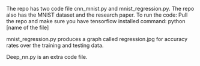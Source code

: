 The repo has two code file cnn_mnist.py and mnist_regression.py. The repo also has the MNIST dataset and the research paper. 
To run the code:
  Pull the repo and make sure you have tensorflow installed
  command: python [name of the file]

mnist_regression.py produces a graph called regression.jpg for accuracy rates over the training and testing data.

Deep_nn.py is an extra code file.
